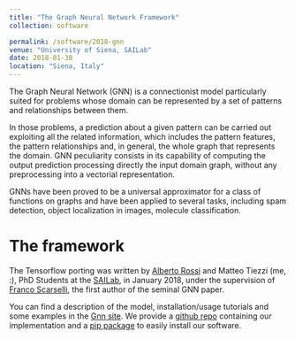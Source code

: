 ```yaml
---
title: "The Graph Neural Network Framework"
collection: software

permalink: /software/2018-gnn
venue: "University of Siena, SAILab"
date: 2018-01-30
location: "Siena, Italy"
---
```


The Graph Neural Network (GNN) is a connectionist model particularly suited for problems whose domain can be represented by a set of patterns and relationships between them.

In those problems, a prediction about a given pattern can be carried out exploiting all the related information, which includes the pattern features, the pattern relationships and, in general, the whole graph that represents the domain. GNN peculiarity consists in its capability of computing the output prediction processing directly the input domain graph, without any preprocessing into a vectorial representation.

GNNs have been proved to be a universal approximator for a class of functions on graphs and have been applied to several tasks, including spam detection, object localization in images, molecule classification.

The framework
=============

The Tensorflow porting was written by [Alberto Rossi](http://sailab.diism.unisi.it/people/alberto-rossi/) and Matteo Tiezzi (me, :), PhD Students at the [SAILab](https://sailab.diism.unisi.it/), in January 2018, under the supervision of [Franco Scarselli](http://sailab.diism.unisi.it/people/franco-scarselli/), the first author of the seminal GNN paper.

You can find a description of the model, installation/usage tutorials and some examples in the [Gnn site](http://sailab.diism.unisi.it/gnn/).
We provide a [github repo](https://github.com/mtiezzi/gnn) containing our implementation and a [pip package](https://pypi.org/project/gnn/) to easily install our software.